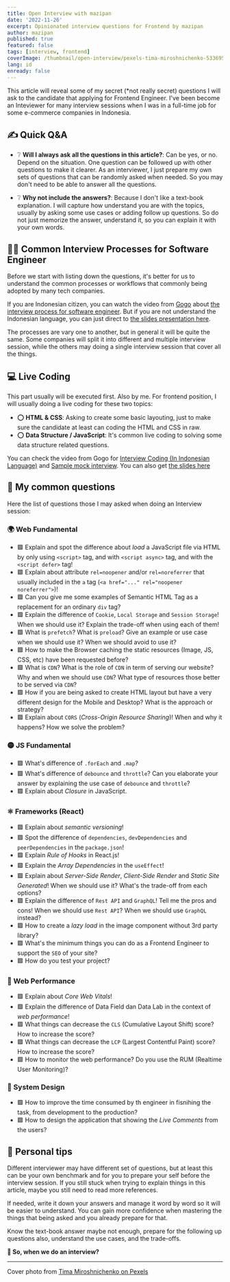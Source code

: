 ```yaml
---
title: Open Interview with mazipan
date: '2022-11-26'
excerpt: Opinionated interview questions for Frontend by mazipan
author: mazipan
published: true
featured: false
tags: [interview, frontend]
coverImage: /thumbnail/open-interview/pexels-tima-miroshnichenko-5336951.jpg
lang: id
enready: false
---
```


This article will reveal some of my secret (*not really secret) questions I will ask to the candidate that applying for Frontend Engineer. I've been become an Inteviewer for many interview sessions when I was in a full-time job for some e-commerce companies in Indonesia.

## ✍️ Quick Q&A

- ❔ **Will I always ask all the questions in this article?**: Can be yes, or no. Depend on the situation. One question can be followed up with other questions to make it clearer. As an interviewer, I just prepare my own sets of questions that can be randomly asked when needed. So you may don't need to be able to answer all the questions.

- ❔ **Why not include the answers?**: Because I don't like a text-book explanation. I will capture how understand you are with the topics, usually by asking some use cases or adding follow up questions. So do not just memorize the answer, understand it, so you can explain it with your own words.

## 🧑‍🏫 Common Interview Processes for Software Engineer

Before we start with listing down the questions, it's better for us to understand the common processes or workflows that commonly being adopted by many tech companies.

If you are Indonesian citizen, you can watch the video from [Gogo](https://twitter.com/lwastuargo) about [the interview process for software engineer](https://www.youtube.com/watch?v=gczDiFOWLOY). But if you are not understand the Indonesian language, you can just direct to [the slides presentation here](https://ksana.in/interviewmaterial).

The processes are vary one to another, but in general it will be quite the same. Some companies will split it into different and multiple interview session, while the others may doing a single interview session that cover all the things.

## 💻 Live Coding

This part usually will be executed first. Also by me. For frontend position, I will usually doing a live coding for these two topics:

- ⭕️ **HTML & CSS**: Asking to create some basic layouting, just to make sure the candidate at least can coding the HTML and CSS in raw.
- ⭕️ **Data Structure / JavaScript**: It's common live coding to solving some data structure related questions.

You can check the video from Gogo for [Interview Coding (In Indonesian Language)](https://www.youtube.com/watch?v=MkQEaIZkhYQ&t=484s) and [Sample mock interview](https://www.youtube.com/watch?v=8s1Vh_7symo). You can also get [the slides here]( https://ksana.in/codingalgointerview)

## 📝 My common questions

Here the list of questions those I may asked when doing an Interview session:

### 🌍 Web Fundamental

- 🟩 Explain and spot the difference about *load* a JavaScript file via HTML by only using `<script>` tag, and with `<script async>` tag, and with the `<script defer>` tag!
- 🟩 Explain about attribute `rel=noopener` and/or `rel=noreferrer` that usually included in the `a` tag (`<a href="..." rel="noopener noreferrer">`)!
- 🟩 Can you give me some examples of Semantic HTML Tag as a replacement for an ordinary `div` tag?
- 🟩 Explain the difference of `Cookie`, `Local Storage` and `Session Storage`! When we should use it? Explain the trade-off when using each of them!
- 🟩 What is `prefetch`? What is `preload`? Give an example or use case when we should use it? When we should avoid to use it?
- 🟩 How to make the Browser caching the static resources (Image, JS, CSS, etc) have been requested before?
- 🟩 What is `CDN`? What is the role of `CDN` in term of serving our website? Why and when we should use `CDN`? What type of resources those better to be served via `CDN`?
- 🟩 How if you are being asked to create HTML layout but have a very different design for the Mobile and Desktop? What is the approach or strategy?
- 🟩 Explain about `CORS` (*Cross-Origin Resource Sharing*)! When and why it happens? How we solve the problem?

### 🟡 JS Fundamental

- 🟩 What's difference of `.forEach` and `.map`?
- 🟩 What's difference of `debounce` and `throttle`? Can you elaborate your answer by explaining the use case of `debounce` and `throttle`?
- 🟩 Explain about *Closure* in JavaScript.

### ⚛️ Frameworks (React)

- 🟩 Explain about *semantic versioning*!
- 🟩 Spot the difference of `dependencies`, `devDependencies` and `peerDependencies` in the `package.json`!
- 🟩 Explain *Rule of Hooks* in React.js!
- 🟩 Explain the *Array Dependencies* in the `useEffect`!
- 🟩 Explain about *Server-Side Render*, *Client-Side Render* and *Static Site Generated*! When we should use it? What's the trade-off from each options?
- 🟩 Explain the difference of `Rest API` and `GraphQL`! Tell me the pros and cons! When we should use `Rest API`? When we should use `GraphQL` instead?
- 🟩 How to create a *lazy load* in the image component without 3rd party library?
- 🟩 What's the minimum things you can do as a Frontend Engineer to support the `SEO` of your site?
- 🟩 How do you test your project?

### 💫 Web Performance

- 🟩 Explain about *Core Web Vitals*!
- 🟩 Explain the difference of Data Field dan Data Lab in the context of *web performance*!
- 🟩 What things can decrease the `CLS` (Cumulative Layout Shift) score? How to increase the score?
- 🟩 What things can decrease the `LCP` (Largest Contentful Paint) score? How to increase the score?
- 🟩 How to monitor the web performance? Do you use the RUM (Realtime User Monitoring)?

### 💅 System Design

- 🟩 How to improve the time consumed by th engineer in fisnihing the task, from development to the production?
- 🟩 How to design the application that showing the *Live Comments* from the users?

## 💌 Personal tips

Different interviewer may have different set of questions, but at least this can be your own benchmark and for you to prepare your self before the interview session. If you still stuck when trying to explain things in this article, maybe you still need to read more references.

If needed, write it down your answers and manage it word by word so it will be easier to understand. You can gain more confidence when mastering the things that being asked and you already prepare for that.

Know the text-book answer maybe not enough, prepare for the following up questions also, understand the use cases, and the trade-offs.

**🤺 So, when we do an interview?**

---

Cover photo from [Tima Miroshnichenko on Pexels](https://www.pexels.com/photo/a-woman-interviewing-a-man-5336951/)
